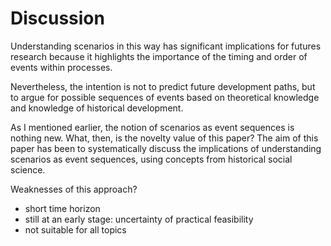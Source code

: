 # Discussion

Understanding scenarios in this way has significant implications for futures research because it highlights the importance of the timing and order of events within processes.

Nevertheless, the intention is not to predict future development paths, but to argue for possible sequences of events based on theoretical knowledge and knowledge of historical development.

As I mentioned earlier, the notion of scenarios as event sequences is nothing new. What, then, is the novelty value of this paper? The aim of this paper has been to systematically discuss the implications of understanding scenarios as event sequences, using concepts from historical social science.

Weaknesses of this approach?

- short time horizon
- still at an early stage: uncertainty of practical feasibility
- not suitable for all topics
